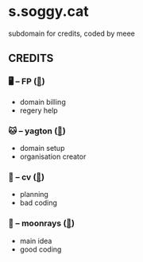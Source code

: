 # s.soggy.cat
subdomain for credits, coded by meee

## CREDITS
### 🖥️ – FP ([🔗](https://github.com/system2k))
* domain billing
* regery help
### 🐱 – yagton ([🔗](https://github.com/tlras))
* domain setup
* organisation creator
### 🐶 – cv ([🔗](https://github.com/cv003))
* planning
* bad coding
### 🌙 – moonrays ([🔗](https://github.com/moon-rays))
* main idea
* good coding

